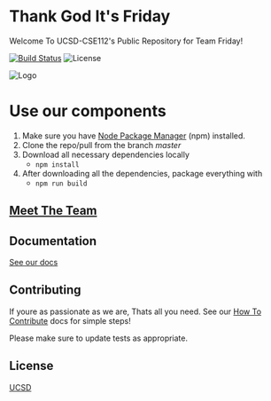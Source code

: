 # Thank God It's Friday
Welcome To UCSD-CSE112's Public Repository for Team Friday!

[![Build Status](https://travis-ci.com/ucsd-cse112/team13.svg?branch=master)](https://travis-ci.com/ucsd-cse112/team13)
![License](https://img.shields.io/badge/License-MIT-yellow.svg)

![Logo](https://github.com/ucsd-cse112/team13/blob/master/res/logo.png)

# Use our components
1. Make sure you have [Node Package Manager](https://nodejs.org/en/download/) (npm) installed.
2. Clone the repo/pull from the branch *master*
3. Download all necessary dependencies locally
	- `npm install`
4. After downloading all the dependencies, package everything with
    - `npm run build`

## [Meet The Team](https://github.com/ucsd-cse112/team13/blob/master/teamProfile.html)

## Documentation
[See our docs](https://drive.google.com/open?id=10RPfh2c-1xePoPe4ytpX2LaDlBoi1_Dy)

## Contributing
If youre as passionate as we are, Thats all you need. 
See our [How To Contribute](./CONTRIBUTING.md) docs for simple steps!


Please make sure to update tests as appropriate.

## License
[UCSD]()